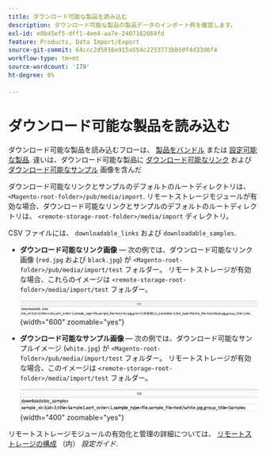 ```yaml
---
title: ダウンロード可能な製品を読み込む
description: ダウンロード可能な製品の製品データのインポート例を確認します。
exl-id: e0b45ef5-dff1-4ee4-aa7e-2407162669fd
feature: Products, Data Import/Export
source-git-commit: 64ccc2d5016e915a554c2253773bb50f4d33d6f4
workflow-type: tm+mt
source-wordcount: '179'
ht-degree: 0%

---
```


# ダウンロード可能な製品を読み込む

ダウンロード可能な製品を読み込むフローは、 [製品をバンドル](data-transfer-bundle-products.md) または [設定可能な製品](data-transfer-configurable-products.md). 違いは、ダウンロード可能な製品に [ダウンロード可能なリンク](../catalog/product-create-downloadable.md) および [ダウンロード可能なサンプル](../catalog/product-create-downloadable.md) 画像を含んだ

ダウンロード可能なリンクとサンプルのデフォルトのルートディレクトリは、 `<Magento-root-folder>/pub/media/import`. リモートストレージモジュールが有効な場合、ダウンロード可能なリンクとサンプルのデフォルトのルートディレクトリは、 `<remote-storage-root-folder>/media/import` ディレクトリ。

CSV ファイルには、 `downloadable_links` および `downloadable_samples`.

- **ダウンロード可能なリンク画像**  — 次の例では、ダウンロード可能なリンク画像 (`red.jpg` および `black.jpg`) が `<Magento-root-folder>/pub/media/import/test` フォルダー。 リモートストレージが有効な場合、これらのイメージは `<remote-storage-root-folder>/media/import/test` フォルダー。

  ![サンプルデータ — ダウンロード可能なリンクを含むダウンロード可能な製品](./assets/data-import-downloadable-links.png){width="600" zoomable="yes"}

- **ダウンロード可能なサンプル画像**  — 次の例では、ダウンロード可能なサンプルイメージ (`white.jpg`) が `<Magento-root-folder>/pub/media/import/test` フォルダー。 リモートストレージが有効な場合、このイメージは `<remote-storage-root-folder>/media/import/test` フォルダー。

  ![サンプルデータ — ダウンロード可能なサンプルを含むダウンロード可能な製品](./assets/data-import-downloadable-samples.png){width="400" zoomable="yes"}

リモートストレージモジュールの有効化と管理の詳細については、 [リモートストレージの構成](https://experienceleague.adobe.com/docs/commerce-operations/configuration-guide/storage/remote-storage/remote-storage.html) （内） _設定ガイド_.
